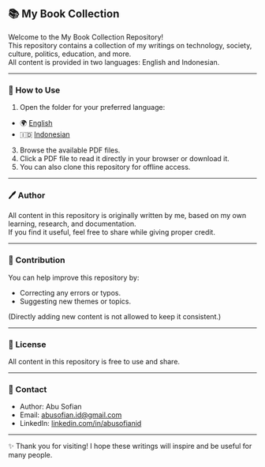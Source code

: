 ## 📚 My Book Collection  

Welcome to the My Book Collection Repository!  
This repository contains a collection of my writings on technology, society, culture, politics, education, and more.  
All content is provided in two languages: English and Indonesian.  

---

### 🚀 How to Use
1. Open the folder for your preferred language:
- 🌍 [English](./english)  
- 🇮🇩 [Indonesian](./indonesian)  
3. Browse the available PDF files.  
4. Click a PDF file to read it directly in your browser or download it.  
5. You can also clone this repository for offline access.  

---

### 🖊️ Author
All content in this repository is originally written by me, based on my own learning, research, and documentation.  
If you find it useful, feel free to share while giving proper credit.  

---

### 🤝 Contribution
You can help improve this repository by:  
- Correcting any errors or typos.  
- Suggesting new themes or topics.  

(Directly adding new content is not allowed to keep it consistent.)  

---

### 💸 License
All content in this repository is free to use and share.  

---

### 📧 Contact
- Author: Abu Sofian  
- Email: [abusofian.id@gmail.com](mailto:abusofian.id@gmail.com)  
- LinkedIn: [linkedin.com/in/abusofianid](https://www.linkedin.com/in/abusofianid)  

---

✨ Thank you for visiting! I hope these writings will inspire and be useful for many people.
